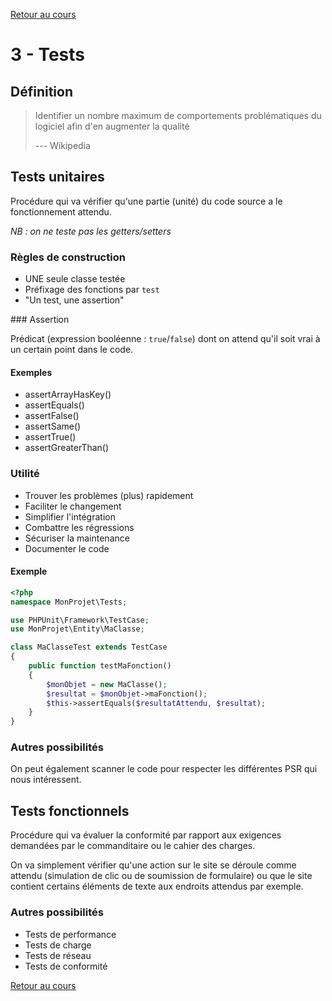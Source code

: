 [Retour au cours](../cours.md)

# 3 - Tests

## Définition

> Identifier un nombre maximum de comportements problématiques du logiciel afin d'en augmenter la qualité
>
> --- Wikipedia

## Tests unitaires

Procédure qui va vérifier qu'une partie (unité) du code source a le fonctionnement attendu.

_NB : on ne teste pas les getters/setters_

### Règles de construction

* UNE seule classe testée
* Préfixage des fonctions par `test`
* "Un test, une assertion"

### Assertion

Prédicat (expression booléenne : `true`/`false`) dont on attend qu'il soit vrai à un certain point dans le code.

#### Exemples

* assertArrayHasKey()
* assertEquals()
* assertFalse()
* assertSame()
* assertTrue()
* assertGreaterThan()


### Utilité

* Trouver les problèmes (plus) rapidement
* Faciliter le changement
* Simplifier l'intégration
* Combattre les régressions
* Sécuriser la maintenance
* Documenter le code

#### Exemple

```php
<?php
namespace MonProjet\Tests;

use PHPUnit\Framework\TestCase;
use MonProjet\Entity\MaClasse;

class MaClasseTest extends TestCase
{
	public function testMaFonction()
	{
		$monObjet = new MaClasse();
		$resultat = $monObjet->maFonction();
		$this->assertEquals($resultatAttendu, $resultat);
	}
}

```

### Autres possibilités

On peut également scanner le code pour respecter les différentes PSR qui nous intéressent.

## Tests fonctionnels

Procédure qui va évaluer la conformité par rapport aux exigences demandées par le commanditaire ou le cahier des charges.

On va simplement vérifier qu'une action sur le site se déroule comme attendu (simulation de clic ou de soumission de formulaire) ou que le site contient certains éléments de texte aux endroits attendus par exemple.

### Autres possibilités

* Tests de performance
* Tests de charge
* Tests de réseau
* Tests de conformité

[Retour au cours](../cours.md)
